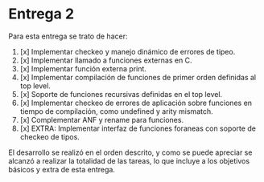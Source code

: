 # Entrega 2
Para esta entrega se trato de hacer:
1. [x] Implementar checkeo y manejo dinámico de errores de tipeo.
2. [x] Implementar llamado a funciones externas en C.
3. [x] Implementar función externa print.
4. [x] Implementar compilación de funciones de primer orden definidas al top level.
5. [x] Soporte de funciones recursivas definidas en el top level.
6. [x] Implementar checkeo de errores de aplicación sobre funciones en tiempo de compilación, como undefined y arity mismatch.
7. [x] Complementar ANF y rename para funciones.
8. [x] EXTRA: Implementar interfaz de funciones foraneas con soporte de checkeo de tipos.

El desarrollo se realizó en el orden descrito, y como se puede apreciar se alcanzó a realizar la totalidad de las tareas,
lo que incluye a los objetivos básicos y extra de esta entrega.
